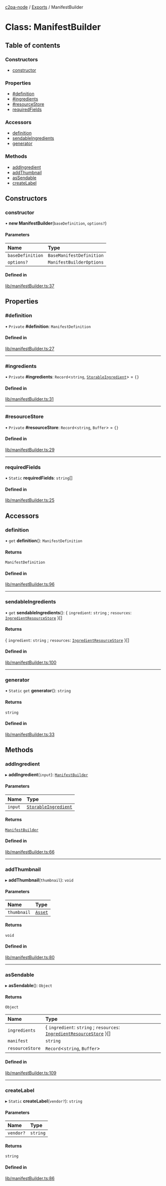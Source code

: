 [c2pa-node](../README.md) / [Exports](../modules.md) / ManifestBuilder

# Class: ManifestBuilder

## Table of contents

### Constructors

- [constructor](ManifestBuilder.md#constructor)

### Properties

- [#definition](ManifestBuilder.md##definition)
- [#ingredients](ManifestBuilder.md##ingredients)
- [#resourceStore](ManifestBuilder.md##resourcestore)
- [requiredFields](ManifestBuilder.md#requiredfields)

### Accessors

- [definition](ManifestBuilder.md#definition)
- [sendableIngredients](ManifestBuilder.md#sendableingredients)
- [generator](ManifestBuilder.md#generator)

### Methods

- [addIngredient](ManifestBuilder.md#addingredient)
- [addThumbnail](ManifestBuilder.md#addthumbnail)
- [asSendable](ManifestBuilder.md#assendable)
- [createLabel](ManifestBuilder.md#createlabel)

## Constructors

### constructor

• **new ManifestBuilder**(`baseDefinition`, `options?`)

#### Parameters

| Name | Type |
| :------ | :------ |
| `baseDefinition` | `BaseManifestDefinition` |
| `options?` | `ManifestBuilderOptions` |

#### Defined in

[lib/manifestBuilder.ts:37](https://github.com/contentauth/c2pa-node/blob/7225e97/js-src/lib/manifestBuilder.ts#L37)

## Properties

### #definition

• `Private` **#definition**: `ManifestDefinition`

#### Defined in

[lib/manifestBuilder.ts:27](https://github.com/contentauth/c2pa-node/blob/7225e97/js-src/lib/manifestBuilder.ts#L27)

___

### #ingredients

• `Private` **#ingredients**: `Record`<`string`, [`StorableIngredient`](../interfaces/StorableIngredient.md)\> = `{}`

#### Defined in

[lib/manifestBuilder.ts:31](https://github.com/contentauth/c2pa-node/blob/7225e97/js-src/lib/manifestBuilder.ts#L31)

___

### #resourceStore

• `Private` **#resourceStore**: `Record`<`string`, `Buffer`\> = `{}`

#### Defined in

[lib/manifestBuilder.ts:29](https://github.com/contentauth/c2pa-node/blob/7225e97/js-src/lib/manifestBuilder.ts#L29)

___

### requiredFields

▪ `Static` **requiredFields**: `string`[]

#### Defined in

[lib/manifestBuilder.ts:25](https://github.com/contentauth/c2pa-node/blob/7225e97/js-src/lib/manifestBuilder.ts#L25)

## Accessors

### definition

• `get` **definition**(): `ManifestDefinition`

#### Returns

`ManifestDefinition`

#### Defined in

[lib/manifestBuilder.ts:96](https://github.com/contentauth/c2pa-node/blob/7225e97/js-src/lib/manifestBuilder.ts#L96)

___

### sendableIngredients

• `get` **sendableIngredients**(): { `ingredient`: `string` ; `resources`: [`IngredientResourceStore`](../modules.md#ingredientresourcestore)  }[]

#### Returns

{ `ingredient`: `string` ; `resources`: [`IngredientResourceStore`](../modules.md#ingredientresourcestore)  }[]

#### Defined in

[lib/manifestBuilder.ts:100](https://github.com/contentauth/c2pa-node/blob/7225e97/js-src/lib/manifestBuilder.ts#L100)

___

### generator

• `Static` `get` **generator**(): `string`

#### Returns

`string`

#### Defined in

[lib/manifestBuilder.ts:33](https://github.com/contentauth/c2pa-node/blob/7225e97/js-src/lib/manifestBuilder.ts#L33)

## Methods

### addIngredient

▸ **addIngredient**(`input`): [`ManifestBuilder`](ManifestBuilder.md)

#### Parameters

| Name | Type |
| :------ | :------ |
| `input` | [`StorableIngredient`](../interfaces/StorableIngredient.md) |

#### Returns

[`ManifestBuilder`](ManifestBuilder.md)

#### Defined in

[lib/manifestBuilder.ts:66](https://github.com/contentauth/c2pa-node/blob/7225e97/js-src/lib/manifestBuilder.ts#L66)

___

### addThumbnail

▸ **addThumbnail**(`thumbnail`): `void`

#### Parameters

| Name | Type |
| :------ | :------ |
| `thumbnail` | [`Asset`](../interfaces/Asset.md) |

#### Returns

`void`

#### Defined in

[lib/manifestBuilder.ts:80](https://github.com/contentauth/c2pa-node/blob/7225e97/js-src/lib/manifestBuilder.ts#L80)

___

### asSendable

▸ **asSendable**(): `Object`

#### Returns

`Object`

| Name | Type |
| :------ | :------ |
| `ingredients` | { `ingredient`: `string` ; `resources`: [`IngredientResourceStore`](../modules.md#ingredientresourcestore)  }[] |
| `manifest` | `string` |
| `resourceStore` | `Record`<`string`, `Buffer`\> |

#### Defined in

[lib/manifestBuilder.ts:109](https://github.com/contentauth/c2pa-node/blob/7225e97/js-src/lib/manifestBuilder.ts#L109)

___

### createLabel

▸ `Static` **createLabel**(`vendor?`): `string`

#### Parameters

| Name | Type |
| :------ | :------ |
| `vendor?` | `string` |

#### Returns

`string`

#### Defined in

[lib/manifestBuilder.ts:86](https://github.com/contentauth/c2pa-node/blob/7225e97/js-src/lib/manifestBuilder.ts#L86)
